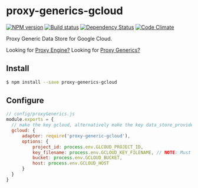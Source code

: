 # proxy-generics-gcloud

[![NPM version][npm-image]][npm-url]
[![Build status][ci-image]][ci-url]
[![Dependency Status][daviddm-image]][daviddm-url]
[![Code Climate][codeclimate-image]][codeclimate-url]

Proxy Generic Data Store for Google Cloud.

Looking for [Proxy Engine?](https://github.com/calistyle/trailpack-proxy-engine)
Looking for [Proxy Generics?](https://github.com/calistyle/trailpack-proxy-generics)

## Install

```sh
$ npm install --save proxy-generics-gcloud
```

## Configure

```js
// config/proxyGenerics.js
module.exports = {
  // make the key gcloud, alternatively make the key data_store_provider to be the default data store provider  
  gcloud: {
      adapter: require('proxy-generic-gcloud'),
      options: {
          project_id: process.env.GLCOUD_PROJECT_ID,
          key_filename: process.env.GCLOUD_KEY_FILENAME, // NOTE: Must Be Fully Resolved Path
          bucket: process.env.GCLOUD_BUCKET,
          host: process.env.GCLOUD_HOST
      }
  }
}
```

[npm-image]: https://img.shields.io/npm/v/proxy-generics-gcloud.svg?style=flat-square
[npm-url]: https://npmjs.org/package/proxy-generics-gcloud
[ci-image]: https://img.shields.io/circleci/project/github/CaliStyle/proxy-generics-gcloud/master.svg
[ci-url]: https://circleci.com/gh/CaliStyle/proxy-generics-gcloud/tree/master
[daviddm-image]: http://img.shields.io/david//trailpack-proxy-generics-gcloud.svg?style=flat-square
[daviddm-url]: https://david-dm.org/CaliStyle/proxy-generics-gcloud
[codeclimate-image]: https://img.shields.io/codeclimate/github/CaliStyle/proxy-generics-gcloud.svg?style=flat-square
[codeclimate-url]: https://codeclimate.com/github/CaliStyle/proxy-generics-gcloud


